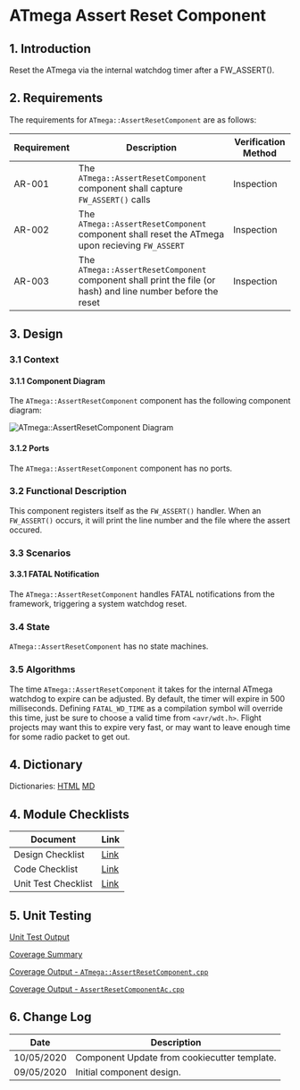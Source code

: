 # ATmega Assert Reset Component

## 1. Introduction

Reset the ATmega via the internal watchdog timer after a FW_ASSERT().

## 2. Requirements

The requirements for `ATmega::AssertResetComponent` are as follows:

Requirement | Description | Verification Method
----------- | ----------- | -------------------
AR-001 | The `ATmega::AssertResetComponent` component shall capture ``FW_ASSERT()`` calls | Inspection
AR-002 | The `ATmega::AssertResetComponent` component shall reset the ATmega upon recieving ``FW_ASSERT`` | Inspection
AR-003 | The `ATmega::AssertResetComponent` component shall print the file (or hash) and line number before the reset | Inspection

## 3. Design

### 3.1 Context

#### 3.1.1 Component Diagram

The `ATmega::AssertResetComponent` component has the following component diagram:

![`ATmega::AssertResetComponent` Diagram](img/AssertResetComponentBDD.jpg "ATmega::AssertResetComponent")

#### 3.1.2 Ports

The `ATmega::AssertResetComponent` component has no ports.

### 3.2 Functional Description

This component registers itself as the ``FW_ASSERT()`` handler.
When an ``FW_ASSERT()`` occurs, it will print the line number and the file where the assert occured.

### 3.3 Scenarios

#### 3.3.1 FATAL Notification

The `ATmega::AssertResetComponent` handles FATAL notifications from the framework, triggering a system watchdog reset.

### 3.4 State

`ATmega::AssertResetComponent` has no state machines.

### 3.5 Algorithms

The time `ATmega::AssertResetComponent` it takes for the internal ATmega watchdog to expire can be adjusted.
By default, the timer will expire in 500 milliseconds.
Defining ``FATAL_WD_TIME`` as a compilation symbol will override this time, just be sure to choose a valid time from ``<avr/wdt.h>``.
Flight projects may want this to expire very fast, or may want to leave enough time for some radio packet to get out.

## 4. Dictionary

Dictionaries: [HTML](AssertResetComponent.html) [MD](AssertReset.md)

## 4. Module Checklists

Document | Link
-------- | ----
Design Checklist | [Link](Checklist_Design.xlsx)
Code Checklist | [Link](Checklist_Code.xlsx)
Unit Test Checklist | [Link](Checklist_Unit_Test.xls)

## 5. Unit Testing

[Unit Test Output](../test/ut/output/test.txt)

[Coverage Summary](../test/ut/output/ATmegaAssertResetComponent_gcov.txt)

[Coverage Output - `ATmega::AssertResetComponent.cpp`](../test/ut/output/AssertResetComponent.cpp.gcov)

[Coverage Output - `AssertResetComponentAc.cpp`](../test/ut/output/AssertResetComponentAc.cpp.gcov)

## 6. Change Log

Date | Description
---- | -----------
10/05/2020 | Component Update from cookiecutter template.
09/05/2020 | Initial component design.



